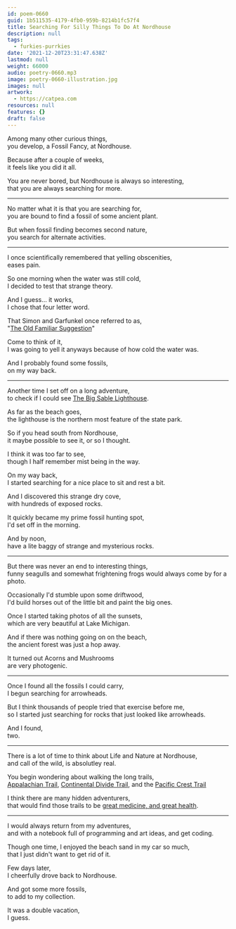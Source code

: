 ```yaml
---
id: poem-0660
guid: 1b511535-4179-4fb0-959b-8214b1fc57f4
title: Searching For Silly Things To Do At Nordhouse
description: null
tags:
  - furkies-purrkies
date: '2021-12-20T23:31:47.638Z'
lastmod: null
weight: 66000
audio: poetry-0660.mp3
image: poetry-0660-illustration.jpg
images: null
artwork:
  - https://catpea.com
resources: null
features: {}
draft: false
---
```


Among many other curious things,\
you develop, a Fossil Fancy, at Nordhouse.

Because after a couple of weeks,\
it feels like you did it all.

You are never bored, but Nordhouse is always so interesting,\
that you are always searching for more.

---

No matter what it is that you are searching for,\
you are bound to find a fossil of some ancient plant.

But when fossil finding becomes second nature,\
you search for alternate activities.

---

I once scientifically remembered that yelling obscenities,\
eases pain.

So one morning when the water was still cold,\
I decided to test that strange theory.

And I guess... it works,\
I chose that four letter word.

That Simon and Garfunkel once referred to as,\
"[The Old Familiar Suggestion](https://www.youtube.com/watch?v=C9sWiuWm37w)"

Come to think of it,\
I was going to yell it anyways because of how cold the water was.

And I probably found some fossils,\
on my way back.

---

Another time I set off on a long adventure,\
to check if I could see [The Big Sable Lighthouse](https://en.wikipedia.org/wiki/Big_Sable_Point_Light).

As far as the beach goes,\
the lighthouse is the northern most feature of the state park.

So if you head south from Nordhouse,\
it maybe possible to see it, or so I thought.

I think it was too far to see,\
though I half remember mist being in the way.

On my way back,\
I started searching for a nice place to sit and rest a bit.

And I discovered this strange dry cove,\
with hundreds of exposed rocks.

It quickly became my prime fossil hunting spot,\
I'd set off in the morning.

And by noon,\
have a lite baggy of strange and mysterious rocks.

---

But there was never an end to interesting things,\
funny seagulls and somewhat frightening frogs would always come by for a photo.

Occasionally I'd stumble upon some driftwood,\
I'd build horses out of the little bit and paint the big ones.

Once I started taking photos of all the sunsets,\
which are very beautiful at Lake Michigan.

And if there was nothing going on on the beach,\
the ancient forest was just a hop away.

It turned out Acorns and Mushrooms\
are very photogenic.

---

Once I found all the fossils I could carry,\
I begun searching for arrowheads.

But I think thousands of people tried that exercise before me,\
so I started just searching for rocks that just looked like arrowheads.

And I found,\
two.

---

There is a lot of time to think about Life and Nature at Nordhouse,\
and call of the wild, is absolutley real.

You begin wondering about walking the long trails,\
[Appalachian Trail](https://www.youtube.com/watch?v=EzXP5PjRHjM), [Continental Divide Trail](https://www.youtube.com/watch?v=1ewQvcGhQAA), and the [Pacific Crest Trail](https://www.youtube.com/watch?v=V4D4TcgppD8)

I think there are many hidden adventurers,\
that would find those trails to be [great medicine, and great health](https://www.youtube.com/watch?v=hPSvdKTEZug).

---

I would always return from my adventures,\
and with a notebook full of programming and art ideas, and get coding.

Though one time, I enjoyed the beach sand in my car so much,\
that I just didn't want to get rid of it.

Few days later,\
I cheerfully drove back to Nordhouse.

And got some more fossils,\
to add to my collection.

It was a double vacation,\
I guess.
